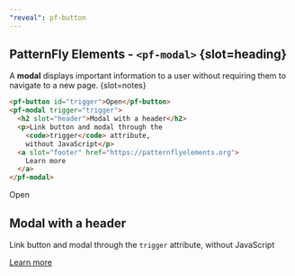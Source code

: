 ```yaml
---
"reveal": pf-button
---
```

## PatternFly Elements - `<pf-modal>` {slot=heading}

A **modal** displays important information to a user without requiring them to 
navigate to a new page.
{slot=notes}

<rh-code-block>

  ```html
  <pf-button id="trigger">Open</pf-button>
  <pf-modal trigger="trigger">
    <h2 slot="header">Modal with a header</h2>
    <p>Link button and modal through the
      <code>trigger</code> attribute,
      without JavaScript</p>
    <a slot="footer" href="https://patternflyelements.org">
      Learn more
    </a>
  </pf-modal>
  ```

</rh-code-block>

<div>
  <pf-button id="trigger">Open</pf-button>
  <pf-modal trigger="trigger" variant="small" class="unscaled">
    <h2 slot="header">Modal with a header</h2>
    <p>Link button and modal through the
      <code>trigger</code> attribute,
      without JavaScript</p>
    <a slot="footer" href="https://patternflyelements.org">
      Learn more
    </a>
  </pf-modal>
</div>


<link rel="stylesheet"
      href="centered-snippets.css"
      webc:keep>

<style>
  pf-modal::part(dialog) {
    font-size: 1rem;
    scale: 2;
  }

  pf-modal a[href^="http"] {
    color: var(--rh-color-interactive-blue-darker);
    text-decoration: underline;
    text-decoration-thickness: initial;
  }
</style>
